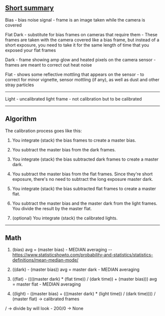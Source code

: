 ## [Short summary](https://www.macobservatory.com/blog/2021/4/20/what-are-astrophotography-calibration-frames-and-why-should-i-use-them)
Bias - bias noise signal - frame is an image taken while the camera is covered

Flat Dark - substitute for bias frames on cameras that require them - These frames are taken with the camera covered like a bias frame, but instead of a short exposure, you need to take it for the same length of time that you exposed your flat frames

Dark - frame showing amp glow and heated pixels on the camera sensor - frames are meant to correct out heat noise

Flat -  shows some reflective mottling that appears on the sensor - to correct for minor vignette, sensor mottling (if any), as well as dust and other stray particles

----

Light - uncalibrated light frame - not calibration but to be calibrated

-------
## Algorithm
The calibration process goes like this:

1. You integrate (stack) the bias frames to create a master bias.

1. You subtract the master bias from the dark frames.

1. You integrate (stack) the bias subtracted dark frames to create a master dark.

1. You subtract the master bias from the flat frames.  Since they're short exposure, there's no need to subtract the long exposure master dark.

1. You integrate (stack) the bias subtracted flat frames to create a master flat.

1. You subtract the master bias and the master dark from the light frames.  You divide the result by the master flat.

1. (optional) You integrate (stack) the calibrated lights.

----

## Math
1. (bias) avg = (master bias) - MEDIAN averaging --  https://www.statisticshowto.com/probability-and-statistics/statistics-definitions/mean-median-mode/

1. ((dark) - (master bias)) avg = master dark - MEDIAN averaging

1. ((flat) - ((((master dark) * (flat time)) / (dark time)) + (master bias))) avg = master flat - MEDIAN averaging

1. ((light) - ((master bias) + (((master dark) * (light time)) / (dark time)))) / (master flat) -> calibrated frames

/ -> divide by will look - 200/0 -> None